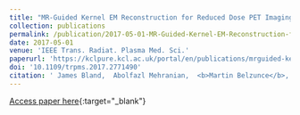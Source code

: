 ```yaml
---
title: "MR-Guided Kernel EM Reconstruction for Reduced Dose PET Imaging"
collection: publications
permalink: /publication/2017-05-01-MR-Guided-Kernel-EM-Reconstruction-for-Reduced-Dose-PET-Imaging
date: 2017-05-01
venue: 'IEEE Trans. Radiat. Plasma Med. Sci.'
paperurl: 'https://kclpure.kcl.ac.uk/portal/en/publications/mrguided-kernel-em-reconstruction-for-reduced-dose-pet-imaging(b4041b5d-f941-4bd5-8a51-9581ba151d2c).html'
doi: '10.1109/trpms.2017.2771490'
citation: ' James Bland,  Abolfazl Mehranian,  <b>Martin Belzunce</b>,  Sam Ellis,  Colm McGinnity,  Alexander Hammers,  Andrew Reader, &quot;MR-Guided Kernel EM Reconstruction for Reduced Dose PET Imaging.&quot; <i>IEEE Trans. Radiat. Plasma Med. Sci.</i>, 2017.'
---
```

[Access paper here](https://kclpure.kcl.ac.uk/portal/en/publications/mrguided-kernel-em-reconstruction-for-reduced-dose-pet-imaging(b4041b5d-f941-4bd5-8a51-9581ba151d2c).html){:target="_blank"}
